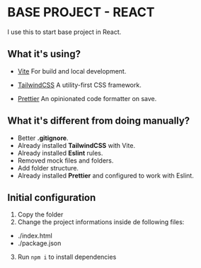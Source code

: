 # BASE PROJECT - REACT

I use this to start base project in React.

## What it's using?

- [Vite](https://vitejs.dev/)
  For build and local development.

- [TailwindCSS](https://tailwindcss.com/)
  A utility-first CSS framework.

- [Prettier](https://prettier.io/)
  An opinionated code formatter on save.

## What it's different from doing manually?

- Better **.gitignore**.
- Already installed **TailwindCSS** with Vite.
- Already installed **Eslint** rules.
- Removed mock files and folders.
- Add folder structure.
- Already installed **Prettier** and configured to work with Eslint.

## Initial configuration

1. Copy the folder
2. Change the project informations inside de following files:

- ./index.html
- ./package.json

3. Run `npm i` to install dependencies
